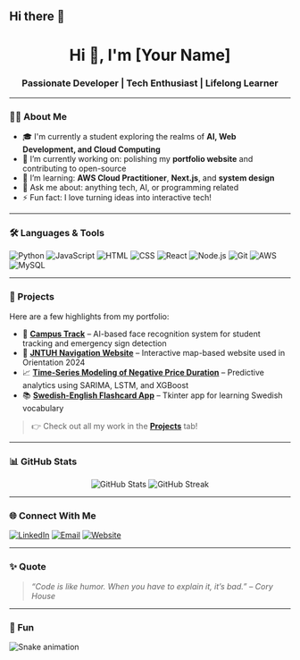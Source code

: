 ## Hi there 👋

<h1 align="center">Hi 👋, I'm [Your Name]</h1>
<h3 align="center">Passionate Developer | Tech Enthusiast | Lifelong Learner</h3>

---

### 👨‍💻 About Me

- 🎓 I'm currently a student exploring the realms of **AI, Web Development, and Cloud Computing**
- 🔭 I’m currently working on: polishing my **portfolio website** and contributing to open-source
- 🌱 I’m learning: **AWS Cloud Practitioner**, **Next.js**, and **system design**
- 💬 Ask me about: anything tech, AI, or programming related
- ⚡ Fun fact: I love turning ideas into interactive tech!

---

### 🛠️ Languages & Tools

![Python](https://img.shields.io/badge/-Python-333?style=flat&logo=python)
![JavaScript](https://img.shields.io/badge/-JavaScript-333?style=flat&logo=javascript)
![HTML](https://img.shields.io/badge/-HTML5-333?style=flat&logo=html5)
![CSS](https://img.shields.io/badge/-CSS3-333?style=flat&logo=css3)
![React](https://img.shields.io/badge/-React-333?style=flat&logo=react)
![Node.js](https://img.shields.io/badge/-Node.js-333?style=flat&logo=node.js)
![Git](https://img.shields.io/badge/-Git-333?style=flat&logo=git)
![AWS](https://img.shields.io/badge/-AWS-333?style=flat&logo=amazonaws)
![MySQL](https://img.shields.io/badge/-MySQL-333?style=flat&logo=mysql)

---

### 🚀 Projects

Here are a few highlights from my portfolio:

- 🧠 [**Campus Track**](https://github.com/your-username/campus-track) – AI-based face recognition system for student tracking and emergency sign detection
- 🧭 [**JNTUH Navigation Website**](https://github.com/your-username/jntuh-navigation) – Interactive map-based website used in Orientation 2024
- 📈 [**Time-Series Modeling of Negative Price Duration**](https://github.com/your-username/eu-energy-price-modeling) – Predictive analytics using SARIMA, LSTM, and XGBoost
- 📚 [**Swedish-English Flashcard App**](https://github.com/your-username/swedish-flashcards) – Tkinter app for learning Swedish vocabulary

> 👉 Check out all my work in the **[Projects](https://github.com/your-username?tab=repositories)** tab!

---

### 📊 GitHub Stats

<p align="center">
  <img src="https://github-readme-stats.vercel.app/api?username=your-username&show_icons=true&theme=tokyonight" alt="GitHub Stats" />
  <img src="https://github-readme-streak-stats.herokuapp.com/?user=your-username&theme=tokyonight" alt="GitHub Streak" />
</p>

---

### 🌐 Connect With Me

<p>
  <a href="https://www.linkedin.com/in/your-linkedin" target="_blank"><img alt="LinkedIn" src="https://img.shields.io/badge/-LinkedIn-blue?style=flat&logo=linkedin" /></a>
  <a href="mailto:your-email@example.com"><img alt="Email" src="https://img.shields.io/badge/-Email-red?style=flat&logo=gmail" /></a>
  <a href="https://your-portfolio.com" target="_blank"><img alt="Website" src="https://img.shields.io/badge/-Portfolio-000?style=flat&logo=google-chrome" /></a>
</p>

---

### ✨ Quote

> *“Code is like humor. When you have to explain it, it’s bad.” – Cory House*

---

### 🐍 Fun

![Snake animation](https://github.com/your-username/your-username/blob/output/github-contribution-grid-snake.svg)

<!--
**srikashyap24/srikashyap24** is a ✨ _special_ ✨ repository because its `README.md` (this file) appears on your GitHub profile.

Here are some ideas to get you started:

- 🔭 I’m currently working on ...
- 🌱 I’m currently learning ...
- 👯 I’m looking to collaborate on ...
- 🤔 I’m looking for help with ...
- 💬 Ask me about ...
- 📫 How to reach me: ...
- 😄 Pronouns: ...
- ⚡ Fun fact: ...
-->
